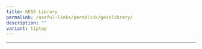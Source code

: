 ```yaml
---
title: GESS Library
permalink: /useful-links/permalink/gesslibrary/
description: ""
variant: tiptap
---
```

** **